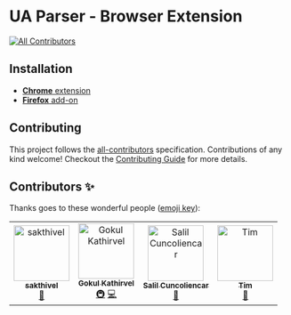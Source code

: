 # UA Parser - Browser Extension

[![All Contributors](https://img.shields.io/badge/all_contributors-4-orange.svg?style=flat-square)](#contributors)

## Installation

- [**Chrome** extension](https://addons.mozilla.org/en-US/android/addon/user-agent-parser/)
- [**Firefox** add-on](https://addons.mozilla.org/en-US/android/addon/user-agent-parser/)

## Contributing

This project follows the [all-contributors](https://github.com/all-contributors/all-contributors) specification. Contributions of any kind welcome! Checkout the [Contributing Guide]((https://github.com/gokatz/ua-parser-extension/blob/master/CONTRIBUTING.md)) for more details.

## Contributors ✨

Thanks goes to these wonderful people ([emoji key](https://allcontributors.org/docs/en/emoji-key)):

<!-- ALL-CONTRIBUTORS-LIST:START - Do not remove or modify this section -->
<!-- prettier-ignore -->
<table>
  <tr>
    <td align="center"><a href="https://github.com/sakthivel9963"><img src="https://avatars3.githubusercontent.com/u/20663777?v=4" width="100px;" alt="sakthivel "/><br /><sub><b>sakthivel </b></sub></a><br /><a href="https://github.com/gokatz/ua-parser-extension/commits?author=sakthivel9963" title="Documentation">📖</a></td>
    <td align="center"><a href="https://www.gokatz.me/"><img src="https://avatars3.githubusercontent.com/u/15158776?v=4" width="100px;" alt="Gokul Kathirvel"/><br /><sub><b>Gokul Kathirvel</b></sub></a><br /><a href="#infra-gokatz" title="Infrastructure (Hosting, Build-Tools, etc)">🚇</a> <a href="https://github.com/gokatz/ua-parser-extension/commits?author=gokatz" title="Code">💻</a></td>
    <td align="center"><a href="https://github.com/salilbc"><img src="https://avatars0.githubusercontent.com/u/9673247?v=4" width="100px;" alt="Salil Cuncoliencar"/><br /><sub><b>Salil Cuncoliencar</b></sub></a><br /><a href="https://github.com/gokatz/ua-parser-extension/commits?author=salilbc" title="Documentation">📖</a></td>
    <td align="center"><a href="https://timrybicki.com"><img src="https://avatars3.githubusercontent.com/u/39889198?v=4" width="100px;" alt="Tim"/><br /><sub><b>Tim</b></sub></a><br /><a href="https://github.com/gokatz/ua-parser-extension/commits?author=trybick" title="Documentation">📖</a></td>
  </tr>
</table>

<!-- ALL-CONTRIBUTORS-LIST:END -->
